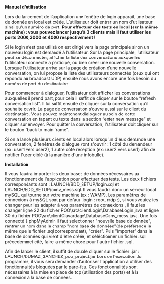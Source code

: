 **Manuel d’utilisation**

Lors du lancement de l’application une fenêtre de login apparaît, une base de donnée en local est créée. L’utilisateur doit entrer un nom d’utilisateur ainsi qu’un numéro de port.
__Pour effectuer des tests en local (sur la même machine) : vous pouvez lancer jusqu'à 3 clients mais il faut utiliser les ports 2000,3000 et 4000 respectivement !__

Si le login n’est pas utilisé on est dirigé vers la page principale sinon un nouveau login est demandé à l’utilisateur. Sur la page principale, l’utilisateur peut se déconnecter, afficher la liste des conversations auxquelles l’utilisateur connecté a participé, ou bien créer une nouvelle conversation. Lorsque l’utilisateur arrive sur la page de création d’une nouvelle conversation, on lui propose la liste des utilisateurs connectés (ceux qui ont répondu au broadcast UDP) ensuite nous avons encore une fois besoin du numéro de port du destinataire.

Pour commencer à dialoguer, l’utilisateur doit afficher les conversations auxquelles il prend part, pour cela il suffit de cliquer sur le bouton “refresh conversation list”. Il lui suffit ensuite de cliquer sur la conversation qu’il souhaite ouvrir. La page de conversation s’ouvre aussi sur le client du destinataire. Vous pouvez maintenant dialoguer au sein de cette conversation en tapant du texte dans la section “enter new message” et cliquer sur envoyer. Pour quitter la conversation, l'utilisateur doit cliquer sur le bouton “back to main frame”.

Si on a lancé plusieurs clients en local alors lorsqu'un d'eux demande une conversation, 2 fenêtres de dialogue vont s'ouvrir : 1 côté du demandeur (ex: user1 vers user2), 1 autre côté reception (ex: user2 vers user1) afin de notifier l'user ciblé (à la manière d'une infobulle).

**Installation**

Il vous faudra importer les deux bases de données nécessaires au fonctionnement de l'application pour effectuer des tests. Les deux fichiers correspondants sont : LAUNCH/BDD_SETUP/login.sql et LAUNCH/BDD_SETUP/conv_mess.sql.
Il vous faudra donc un serveur local mySQL qui tourne sur votre machine (ex : WAMP). Les paramètres de connexions à mySQL sont par defaut (login : root, mdp :), si vous voulez les changer pour les adapter à vos paramètres de connexions , il faut les changer ligne 22 du fichier POO\src\clientLogin\DatabaseLogin.java et ligne 30 du fichier POO\src\clientClavardage\DatabaseConv_mess.java.
Une fois connecté à phpMyAdmin il faut selectionner "nouvelle base de donnée", rentrer un nom dans le champ "nom base de données"(de préférence le même que le fichier .sql correspondant), "créer". Puis "importer" dans la base de données qui vient d'être créée, et séléctionner un fichier .sql précedemmet cité, faire la même chose pour l'autre fichier .sql.

Afin de lancer le client, il suffit de double cliquer sur le fichier .jar : LAUNCH/DUMAZ_SANCHEZ_poo_project.jar
Lors de l'execution du programme, il vous sera demander d'autoriser l'application à utiliser des fonctionnalités bloquées par le pare-feu. Ces fonctionnalités sont nécessaires à la mise en place de tcp (utilisation des ports) et à la connexion à la base de données.

